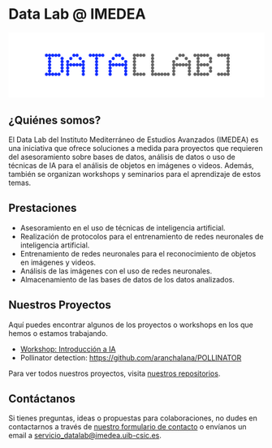 # Data Lab @ IMEDEA

![Logo del Data Lab](https://github.com/Data-Lab-IMEDEA/.github/blob/main/reduced_logo_95.jpg "Logo del Data Lab de IMEDEA")

## ¿Quiénes somos?

El Data Lab del Instituto Mediterráneo de Estudios Avanzados (IMEDEA) es una iniciativa que ofrece soluciones a medida para proyectos que requieren del asesoramiento
sobre bases de datos, análisis de datos o uso de técnicas de IA para el análisis de objetos en imágenes o videos. Además, también se organizan workshops y seminarios
para el aprendizaje de estos temas.

## Prestaciones

- Asesoramiento en el uso de técnicas de inteligencia artificial.
- Realización de protocolos para el entrenamiento de redes neuronales de inteligencia artificial.
- Entrenamiento de redes neuronales para el reconocimiento de objetos en imágenes y videos.
- Análisis de las imágenes con el uso de redes neuronales.
- Almacenamiento de las bases de datos de los datos analizados.

## Nuestros Proyectos

Aquí puedes encontrar algunos de los proyectos o workshops en los que hemos o estamos trabajando.

- [Workshop: Introducción a IA](https://github.com/Data-Lab-IMEDEA/workshop-intro-to-AI)
- Pollinator detection: https://github.com/aranchalana/POLLINATOR

Para ver todos nuestros proyectos, visita [nuestros repositorios](https://github.com/orgs/Data-Lab-IMEDEA/repositories).

## Contáctanos

Si tienes preguntas, ideas o propuestas para colaboraciones, no dudes en contactarnos a través de [nuestro formulario de contacto](https://docs.google.com/forms/d/e/1FAIpQLSc4Zu8VFu9okVkvzONR5hB6WIU_mPz9FxMLprxq-PC0qoWaYw/viewform) 
o envíanos un email a [servicio_datalab@imedea.uib-csic.es](mailto:servicio_datalab@imedea.uib-csic.es).

